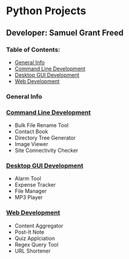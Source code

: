 # Python Projects

## Developer: Samuel Grant Freed

### Table of Contents:

* [General Info](#general-info)
* [Command Line Development](#command-line-development)
* [Desktop GUI Development](#desktop-gui-development)
* [Web Development](#web-development)

### General Info


### [Command Line Development](command_line/README.md "My Command Line README.md file")
   - Bulk File Rename Tool
   - Contact Book
   - Directory Tree Generator
   - Image Viewer
   - Site Connectivity Checker

### [Desktop GUI Development](desktop_gui/README.md "My Desktop GUI README.md file")
   - Alarm Tool
   - Expense Tracker
   - File Manager
   - MP3 Player

### [Web Development](web/README.md "My Web README.md file")

   - Content Aggregator
   - Post-It Note
   - Quiz Applciation
   - Regex Query Tool
   - URL Shortener
